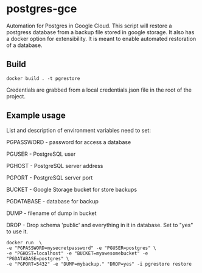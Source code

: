 # postgres-gce
Automation for Postgres in Google Cloud. This script will restore a postgress database from a backup file stored in google storage. It also has a docker option for extensibility. It is meant to enable automated restoration of a database. 

## Build

```
docker build . -t pgrestore
```

Credentials are grabbed from a local credentials.json file in the root of the
project.

## Example usage

List and description of environment variables need to set:

PGPASSWORD - password for access a database

PGUSER - PostgreSQL user

PGHOST - PostgreSQL server address

PGPORT - PostgreSQL server port

BUCKET - Google Storage bucket for store backups

PGDATABASE - database for backup

DUMP - filename of dump in bucket

DROP - Drop schema 'public' and everything in it in database. Set to "yes" to
use it.

```
docker run  \
-e "PGPASSWORD=mysecretpassword" -e "PGUSER=postgres" \
-e "PGHOST=localhost" -e "BUCKET=myawesomebucket" -e "PGDATABASE=postgres" \
-e "PGPORT=5432" -e "DUMP=mybackup." "DROP=yes" -i pgrestore restore
```
